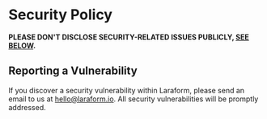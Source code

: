# Security Policy

**PLEASE DON'T DISCLOSE SECURITY-RELATED ISSUES PUBLICLY, [SEE BELOW](#reporting-a-vulnerability).**

## Reporting a Vulnerability

If you discover a security vulnerability within Laraform, please send an email to us at hello@laraform.io. All security vulnerabilities will be promptly addressed.